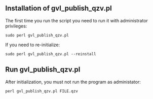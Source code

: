 ## Installation of gvl_publish_qzv.pl

The first time you run the script you need to run it with administrator privileges:

```
sudo perl gvl_publish_qzv.pl
```

If you need to re-initialize:

```
sudo perl gvl_publish_qzv.pl --reinstall
```

## Run gvl_publish_qzv.pl

After initialization, you must not run the program as administator:
```
perl gvl_publish_qzv.pl FILE.qzv
```


